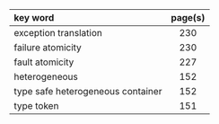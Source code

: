 | key word                          | page(s) |
| :-------------------------------- | :-----: |
| exception translation             |   230   |
| failure atomicity                 |   230   |
| fault atomicity                   |   227   |
| heterogeneous                     |   152   |
| type safe heterogeneous container |   152   |
| type token                        |   151   |
